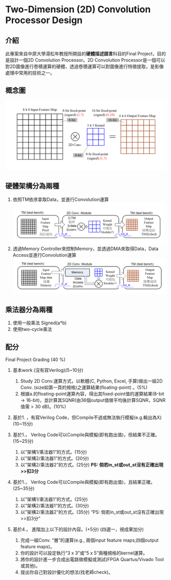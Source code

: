 # Two-Dimension (2D) Convolution Processor Design

## 介紹
此專案來自中原大學湯松年教授所開設的**硬體描述語言**科目的Final Project，目的是設計一個2D Convolution Processor。2D Convolution Processor是一個可以對2D圖像進行卷積運算的硬體，透過卷積運算可以對圖像進行特徵提取，是影像處理中常用的技術之一。

## 概念圖
![concept](./images/concept.png)

## 硬體架構分為兩種
1. 依照TM依序拿取Data，並進行Convolution運算
![arc1](./images/arc1.png)
2. 透過Memory Controller來控制Memory，並透過DMA來取得Data，Data Access並進行Convolution運算
![arc2](./images/arc2.png)

## 乘法器分為兩種
1. 使用一般乘法 Signed(a*b)
2. 使用two-cycle乘法

## 配分
Final Project Grading (40 %)
1.  基本work (沒有寫Verilog)(5~10分)
    1.  Study 2D Conv.運算方式，以軟體(C, Python, Excel, 手算)做出一組2D Conv. (size如第一頁的規格)之運算結果(floating-point) 。(5%)
    2. 根據a.的floating-point運算內容，得出其fixed-point值的運算結果(8-bit -> 16-bit)，並計算其SQNR(由36個output值做平均後計算SQNR，SQNR值需 > 30 dB)。(10%)
2. 基於1. ，有寫Verilog Code，但Compile不過或無法執行模擬(e.g.輸出為X) (10~15分)
3. 基於1.， Verilog Code可以Compile與模擬(即有跑出值)，但結果不正確。(15~25分)
    1. 以”架構1/乘法器1”的方式。(15分)  
    2. 以”架構2/乘法器1”的方式。(20分)
    3. 以”架構2/乘法器2”的方式。(25分) **PS: 倘若in_st或out_st沒有正確出現>>扣3分**
4. 基於1.， Verilog Code可以Compile與模擬(即有跑出值)，且結果正確。(25~35分)

    1. 以”架構1/乘法器1”的方式。(25分)   
    2. 以”架構2/乘法器1”的方式。(30分)
    3. 以”架構2/乘法器2”的方式。(35分)   “PS: 倘若in_st或out_st沒有正確出現>>扣3分”
5. 基於4.， 進階加上以下的設計內容。(+5分) (四選一，視成果加分)
    1. 完成一組Conv. “層”的運算(e.g., 兩個input feature maps;四個output feature maps)。
    2. 你的設計可以設定執行“3 x 3”或“5 x 5”兩種規格的kernel運算。
    3. 將你的設計進一步合成出電路做模擬或測試(FPGA Quartus/Vivado Tool或其他)。
    4. 提出你自己對設計優化的想法(找老師check)。

